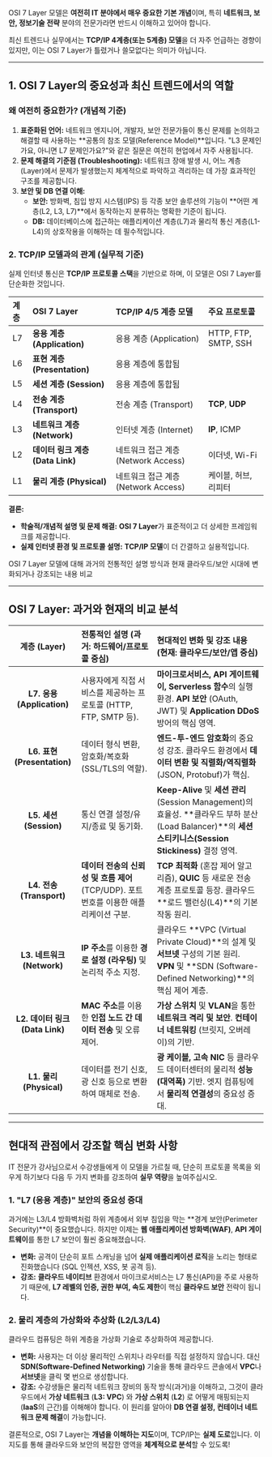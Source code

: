 OSI 7 Layer 모델은 **여전히 IT 분야에서 매우 중요한 기본 개념**이며, 특히 **네트워크, 보안, 정보기술 전략** 분야의 전문가라면 반드시 이해하고 있어야 합니다. 

최신 트렌드나 실무에서는 **TCP/IP 4계층(또는 5계층) 모델**을 더 자주 언급하는 경향이 있지만, 이는 OSI 7 Layer가 틀렸거나 쓸모없다는 의미가 아닙니다.

---

## 1.  OSI 7 Layer의 중요성과 최신 트렌드에서의 역할

###  왜 여전히 중요한가? (개념적 기준)

1.  **표준화된 언어:** 네트워크 엔지니어, 개발자, 보안 전문가들이 통신 문제를 논의하고 해결할 때 사용하는 **공통의 참조 모델(Reference Model)**입니다. "L3 문제인가요, 아니면 L7 문제인가요?"와 같은 질문은 여전히 현업에서 자주 사용됩니다.
2.  **문제 해결의 기준점 (Troubleshooting):** 네트워크 장애 발생 시, 어느 계층(Layer)에서 문제가 발생했는지 체계적으로 파악하고 격리하는 데 가장 효과적인 구조를 제공합니다.
3.  **보안 및 DB 연결 이해:**
    * **보안:** 방화벽, 침입 방지 시스템(IPS) 등 각종 보안 솔루션의 기능이 **어떤 계층(L2, L3, L7)**에서 동작하는지 분류하는 명확한 기준이 됩니다.
    * **DB:** 데이터베이스에 접근하는 애플리케이션 계층(L7)과 물리적 통신 계층(L1-L4)의 상호작용을 이해하는 데 필수적입니다.

### 2.  TCP/IP 모델과의 관계 (실무적 기준)

실제 인터넷 통신은 **TCP/IP 프로토콜 스택**을 기반으로 하며, 이 모델은 OSI 7 Layer를 단순화한 것입니다.

| 계층 | OSI 7 Layer | TCP/IP 4/5 계층 모델 | 주요 프로토콜 |
| :--- | :--- | :--- | :--- |
| L7 | **응용 계층 (Application)** | 응용 계층 (Application) | HTTP, FTP, SMTP, SSH |
| L6 | **표현 계층 (Presentation)** | 응용 계층에 통합됨 |
| L5 | **세션 계층 (Session)** | 응용 계층에 통합됨 |
| L4 | **전송 계층 (Transport)** | 전송 계층 (Transport) | **TCP**, **UDP** |
| L3 | **네트워크 계층 (Network)** | 인터넷 계층 (Internet) | **IP**, ICMP |
| L2 | **데이터 링크 계층 (Data Link)** | 네트워크 접근 계층 (Network Access) | 이더넷, Wi-Fi |
| L1 | **물리 계층 (Physical)** | 네트워크 접근 계층 (Network Access) | 케이블, 허브, 리피터 |

**결론:**

* **학술적/개념적 설명 및 문제 해결:** **OSI 7 Layer**가 표준적이고 더 상세한 프레임워크를 제공합니다.
* **실제 인터넷 환경 및 프로토콜 설명:** **TCP/IP 모델**이 더 간결하고 실용적입니다.



OSI 7 Layer 모델에 대해 과거의 전통적인 설명 방식과 현재 클라우드/보안 시대에 변화되거나 강조되는 내용 비교

---

##  OSI 7 Layer: 과거와 현재의 비교 분석

| 계층 (Layer) | 전통적인 설명 (과거: 하드웨어/프로토콜 중심) | 현대적인 변화 및 강조 내용 (현재: 클라우드/보안/앱 중심) |
| :---: | :--- | :--- |
| **L7. 응용 (Application)** | 사용자에게 직접 서비스를 제공하는 프로토콜 (HTTP, FTP, SMTP 등). | **마이크로서비스, API 게이트웨이, Serverless 함수**의 실행 환경. **API 보안** (OAuth, JWT) 및 **Application DDoS** 방어의 핵심 영역. |
| **L6. 표현 (Presentation)** | 데이터 형식 변환, 암호화/복호화 (SSL/TLS의 역할). | **엔드-투-엔드 암호화**의 중요성 강조. 클라우드 환경에서 **데이터 변환 및 직렬화/역직렬화** (JSON, Protobuf)가 핵심. |
| **L5. 세션 (Session)** | 통신 연결 설정/유지/종료 및 동기화. | **Keep-Alive** 및 **세션 관리** (Session Management)의 효율성. **클라우드 부하 분산(Load Balancer)**의 **세션 스티키니스(Session Stickiness)** 결정 영역. |
| **L4. 전송 (Transport)** | **데이터 전송의 신뢰성 및 흐름 제어** (TCP/UDP). 포트 번호를 이용한 애플리케이션 구분. | **TCP 최적화** (혼잡 제어 알고리즘), **QUIC** 등 새로운 전송 계층 프로토콜 등장. 클라우드 **로드 밸런싱(L4)**의 기본 작동 원리. |
| **L3. 네트워크 (Network)** | **IP 주소**를 이용한 **경로 설정 (라우팅)** 및 논리적 주소 지정. | 클라우드 **VPC (Virtual Private Cloud)**의 설계 및 **서브넷** 구성의 기본 원리. **VPN** 및 **SDN (Software-Defined Networking)**의 핵심 제어 계층. |
| **L2. 데이터 링크 (Data Link)** | **MAC 주소**를 이용한 **인접 노드 간 데이터 전송** 및 오류 제어. | **가상 스위치** 및 **VLAN**을 통한 **네트워크 격리 및 보안**. **컨테이너 네트워킹** (브릿지, 오버레이)의 기반. |
| **L1. 물리 (Physical)** | 데이터를 전기 신호, 광 신호 등으로 변환하여 매체로 전송. | **광 케이블, 고속 NIC** 등 클라우드 데이터센터의 물리적 **성능(대역폭)** 기반. 엣지 컴퓨팅에서 **물리적 연결성**의 중요성 증대. |

---

##  현대적 관점에서 강조할 핵심 변화 사항

IT 전문가 강사님으로서 수강생들에게 이 모델을 가르칠 때, 단순히 프로토콜 목록을 외우게 하기보다 다음 두 가지 변화를 강조하여 **실무 역량**을 높여주십시오.

### 1. **"L7 (응용 계층)" 보안의 중요성 증대**

과거에는 L3/L4 방화벽처럼 하위 계층에서 외부 침입을 막는 **경계 보안(Perimeter Security)**이 중요했습니다. 하지만 이제는 **웹 애플리케이션 방화벽(WAF)**, **API 게이트웨이**를 통한 L7 보안이 훨씬 중요해졌습니다.

* **변화:** 공격이 단순히 포트 스캐닝을 넘어 **실제 애플리케이션 로직**을 노리는 형태로 진화했습니다 (SQL 인젝션, XSS, 봇 공격 등).
* **강조:** **클라우드 네이티브** 환경에서 마이크로서비스는 L7 통신(API)을 주로 사용하기 때문에, **L7 레벨의 인증, 권한 부여, 속도 제한**이 핵심 **클라우드 보안** 전략이 됩니다.

### 2. **물리 계층의 가상화와 추상화 (L2/L3/L4)**

클라우드 컴퓨팅은 하위 계층을 가상화 기술로 추상화하여 제공합니다.

* **변화:** 사용자는 더 이상 물리적인 스위치나 라우터를 직접 설정하지 않습니다. 대신 **SDN(Software-Defined Networking)** 기술을 통해 클라우드 콘솔에서 **VPC**나 **서브넷**을 클릭 몇 번으로 생성합니다.
* **강조:** 수강생들은 물리적 네트워크 장비의 동작 방식(과거)을 이해하고, 그것이 클라우드에서 **가상 네트워크** (**L3: VPC**) 와 **가상 스위치** (**L2**) 로 어떻게 매핑되는지 (**IaaS**의 근간)를 이해해야 합니다. 이 원리를 알아야 **DB 연결 설정, 컨테이너 네트워크 문제 해결**이 가능합니다.

결론적으로, OSI 7 Layer는 **개념을 이해하는 지도**이며, TCP/IP는 **실제 도로**입니다. 이 지도를 통해 클라우드와 보안의 복잡한 영역을 **체계적으로 분석**할 수 있도록!
